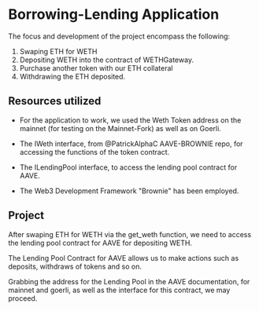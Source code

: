 # Borrowing-Lending Application
The focus and development of the project encompass the following:


1. Swaping ETH for WETH 
2. Depositing WETH into the contract of WETHGateway.
3. Purchase another token with our ETH collateral
4. Withdrawing the ETH deposited.

## Resources utilized

- For the application to work, we used the Weth Token address on the mainnet (for testing on the Mainnet-Fork) as well as on Goerli.


- The IWeth interface, from @PatrickAlphaC AAVE-BROWNIE repo, for accessing the functions of the token contract.

- The ILendingPool interface, to access the lending pool contract for AAVE.

- The Web3 Development Framework "Brownie" has been employed.



## Project

After swaping ETH for WETH via the get_weth function, we need to access the lending pool contract for AAVE for depositing WETH.

The Lending Pool Contract for AAVE allows us to make actions such as deposits, withdraws of tokens and so on.

Grabbing the address for the Lending Pool in the AAVE documentation, for mainnet and goerli, as well as the interface for 
this contract, we may proceed.





